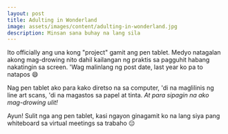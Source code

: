 ```yaml
---
layout: post
title: Adulting in Wonderland
image: assets/images/content/adulting-in-wonderland.jpg
description: Minsan sana buhay na lang sila
---
```


Ito officially ang una kong "project" gamit ang pen tablet. Medyo natagalan akong mag-drowing nito dahil kailangan ng praktis sa pagguhit habang nakatingin sa screen. 'Wag malinlang ng post date, last year ko pa to natapos 😄

Nag pen tablet ako para kako diretso na sa computer, 'di na maglilinis ng line art scans, 'di na magastos sa papel at tinta. _At para sipagin na ako mag-drowing ulit!_

Ayun! Sulit nga ang pen tablet, kasi ngayon ginagamit ko na lang siya pang whiteboard sa virtual meetings sa trabaho 😑